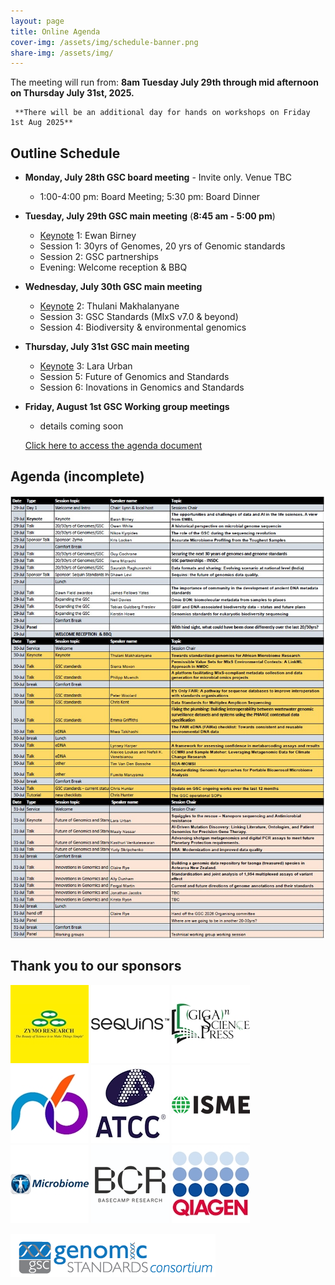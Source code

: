 ```yaml
---
layout: page
title: Online Agenda
cover-img: /assets/img/schedule-banner.png
share-img: /assets/img/
---
```


The meeting will run from: 
     **8am Tuesday July 29th through mid afternoon on Thursday July 31st, 2025.**

     **There will be an additional day for hands on workshops on Friday 1st Aug 2025**

## Outline Schedule 

* **Monday, July 28th GSC board meeting** - Invite only. Venue TBC
    * 1:00-4:00 pm: Board Meeting; 5:30 pm: Board Dinner

* **Tuesday, July 29th GSC main meeting** (**8:45 am - 5:00 pm**) 
  * [Keynote](https://genomicsstandardsconsortium.github.io/GSC25-Cambridge/pages/keynotes/) 1: Ewan Birney
  * Session 1: 30yrs of Genomes, 20 yrs of Genomic standards 
  * Session 2: GSC partnerships 
  * Evening: Welcome reception & BBQ
  
* **Wednesday, July 30th GSC main meeting** 
  * [Keynote](https://genomicsstandardsconsortium.github.io/GSC25-Cambridge/pages/keynotes/) 2: Thulani Makhalanyane
  * Session 3: GSC Standards (MIxS v7.0 & beyond)
  * Session 4: Biodiversity & environmental genomics 

* **Thursday, July 31st GSC main meeting**
  * [Keynote](https://genomicsstandardsconsortium.github.io/GSC25-Cambridge/pages/keynotes/) 3: Lara Urban
  * Session 5: Future of Genomics and Standards 
  * Session 6: Inovations in Genomics and Standards 

* **Friday, August 1st GSC Working group meetings**
  * details coming soon  
  
  [Click here to access the agenda document](https://docs.google.com/document/d/1uxYI9YDxS6jvpFBBGmeSBeIbnpTo14W2lWtnmqLonOI/edit?usp=sharing)

## Agenda (incomplete)

[ ![current-agenda](./images/current_agenda-6Jun2025.jpg) ](../../assets/GSC25_current_agenda-6Jun2025.pdf)


## Thank you to our sponsors

![Platinum1](./images/ZymoResearch-yellow-125.jpg)	![Gold1](./images/Sequins_Logo-125.png)	![Gold2](./images/GSPress-125.jpg) ![Silver1](./images/n6tec-125.jpg)	![Silver2](./images/ATCC_logo_v125.jpg)	![Silver3](./images/ISME-logo-125.png)	![Bronze1](./images/microbiome_logo-125.jpg)	![Bronze2](./images/basecamp_research_logo-125.png) 	![Bronze3](./images/qiagen-logo-125.jpg) 	



[ ![GenSC](../assets/img/gsc_logo_sml.png) ](https://www.gensc.org/)
